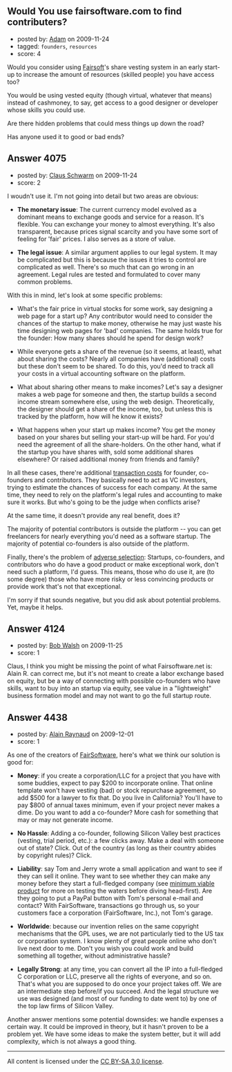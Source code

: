 ## Would You use fairsoftware.com to find contributers?

- posted by: [Adam](https://stackexchange.com/users/-1/433-adam) on 2009-11-24
- tagged: `founders`, `resources`
- score: 4

Would you consider using [Fairsoft][1]'s share vesting system in an early start-up to increase the amount of resources (skilled people) you have access too?  

You would be using vested equity (though virtual, whatever that means) instead of cashmoney, to say, get access to a good designer or developer whose skills you could use.

Are there hidden problems that could mess things up down the road?

Has anyone used it to good or bad ends?


  [1]: http://fairsoftware.net/


## Answer 4075

- posted by: [Claus Schwarm](https://stackexchange.com/users/-1/294-claus-schwarm) on 2009-11-24
- score: 2

<p>I woudn't use it. I'm not going into detail but two areas are obvious:</p>

<ul>
<li><p><strong>The monetary issue</strong>: The current currency model evolved as a dominant means to exchange goods and service for a reason. It's flexible. You can exchange your money to almost everything. It's also transparent, because prices signal scarcity and you have some sort of feeling for 'fair' prices. I also serves as a store of value. </p></li>
<li><p><strong>The legal issue</strong>: A similar argument applies to our legal system. It may be complicated but this is because the issues it tries to control are complicated as well. There's so much that can go wrong in an agreement. Legal rules are tested and formulated to cover many common problems.</p></li>
</ul>

<p>With this in mind, let's look at some specific problems:</p>

<ul>
<li><p>What's the fair price in virtual stocks for some work, say designing a web page for a start up? Any contributor would need to consider the chances of the startup to make money, otherwise he may just waste his time designing web pages for 'bad' companies. The same holds true for the founder: How many shares should he spend for design work?</p></li>
<li><p>While everyone gets a share of the revenue (so it seems, at least), what about sharing the costs? Nearly all companies have (additional) costs but these don't seem to be shared. To do this, you'd need to track all your costs in a virtual accounting software on the platform.</p></li>
<li><p>What about sharing other means to make incomes? Let's say a designer makes a web page for someone and then, the startup builds a second income stream somewhere else, using the web design. Theoretically, the designer should get a share of the income, too, but unless this is tracked by the platform, how will he know it exists?</p></li>
<li><p>What happens when your start up makes income? You get the money based on your shares but selling your start-up will be hard. For you'd need the agreement of all the share-holders. On the other hand, what if the startup you have shares with, sold some additional shares elsewhere? Or raised additional money from friends and family?</p></li>
</ul>

<p>In all these cases, there're additional <a href="http://en.wikipedia.org/wiki/Transaction%5Fcost" rel="nofollow">transaction costs</a> for founder, co-founders and contributors. They basically need to act as VC investors, trying to estimate the chances of success for each company. At the same time, they need to rely on the platform's legal rules and accounting to make sure it works. But who's going to be the judge when conflicts arise?</p>

<p>At the same time, it doesn't provide any real benefit, does it?</p>

<p>The majority of potential contributors is outside the platform -- you can get freelancers for nearly everything you'd need as a software startup. The majority of potential co-founders is also outside of the platform.</p>

<p>Finally, there's the problem of <a href="http://en.wikipedia.org/wiki/Adverse%5Fselection" rel="nofollow">adverse selection</a>: Startups, co-founders, and contributors who do have a good product or make exceptional work, don't need such a platform, I'd guess. This means, those who do use it, are (to some degree) those who have more risky or less convincing products or provide work that's not that exceptional.</p>

<p>I'm sorry if that sounds negative, but you did ask about potential problems. Yet, maybe it helps.</p>



## Answer 4124

- posted by: [Bob Walsh](https://stackexchange.com/users/-1/346-bob-walsh) on 2009-11-25
- score: 1

Claus, I think you might be missing the point of what Fairsoftware.net is: Alain R. can correct me, but it's not meant to create a labor exchange based on equity, but be a way of connecting with possible co-founders who have skills, want to buy into an startup via equity, see value in a "lightweight" business formation model and may not want to go the full startup route. 


## Answer 4438

- posted by: [Alain Raynaud](https://stackexchange.com/users/-1/502-alain-raynaud) on 2009-12-01
- score: 1

<p>As one of the creators of <a href="http://fairsoftware.net" rel="nofollow">FairSoftware</a>, here's what we think our solution is good for:</p>

<ul>
<li><p><strong>Money</strong>: if you create a corporation/LLC for a project that you have with some buddies, expect to pay $200 to incorporate online. That online template won't have vesting (bad) or stock repurchase agreement, so add $500 for a lawyer to fix that. Do you live in California? You'll have to pay $800 of annual taxes minimum, even if your project never makes a dime. Do you want to add a co-founder? More cash for something that may or may not generate income.</p></li>
<li><p><strong>No Hassle</strong>: Adding a co-founder, following Silicon Valley best practices (vesting, trial period, etc.): a few clicks away. Make a deal with someone out of state? Click. Out of the country (as long as their country abides by copyright rules)? Click.</p></li>
<li><p><strong>Liability</strong>: say Tom and Jerry wrote a small application and want to see if they can sell it online. They want to see whether they can make any money before they start a full-fledged company (see <a href="http://venturehacks.com/articles/minimum-viable-product" rel="nofollow">minimum viable product</a> for more on testing the waters before diving head-first). Are they going to put a PayPal button with Tom's personal e-mail and contact? With FairSoftware, transactions go through us, so your customers face a corporation (FairSoftware, Inc.), not Tom's garage.</p></li>
<li><p><strong>Worldwide</strong>: because our invention relies on the same copyright mechanisms that the GPL uses, we are not particularly tied to the US tax or corporation system. I know plenty of great people online who don't live next door to me. Don't you wish you could work and build something all together, without administrative hassle?</p></li>
<li><p><strong>Legally Strong</strong>: at any time, you can convert all the IP into a full-fledged C corporation or LLC, preserve all the rights of everyone, and so on. That's what you are supposed to do once your project takes off. We are an intermediate step before/if you succeed. And the legal structure we use was designed (and most of our funding to date went to) by one of the top law firms of Silicon Valley.</p></li>
</ul>

<p>Another answer mentions some potential downsides: we handle expenses a certain way. It could be improved in theory, but it hasn't proven to be a problem yet. We have some ideas to make the system better, but it will add complexity, which is not always a good thing.</p>




---

All content is licensed under the [CC BY-SA 3.0 license](https://creativecommons.org/licenses/by-sa/3.0/).
